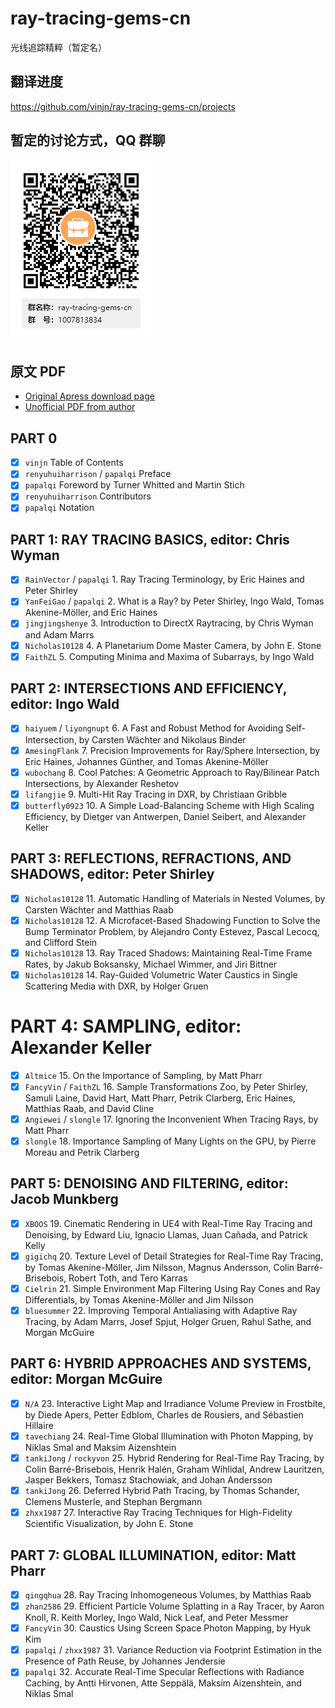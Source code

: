 # ray-tracing-gems-cn
光线追踪精粹（暂定名）

## 翻译进度
https://github.com/vinjn/ray-tracing-gems-cn/projects

## 暂定的讨论方式，QQ 群聊

![](media/qq-group.png)

## 原文 PDF
- [Original Apress download page](https://link.springer.com/book/10.1007/978-1-4842-4427-2)
- [Unofficial PDF from author](http://www.realtimerendering.com/raytracinggems/unofficial_RayTracingGems_v1.4.pdf)

## PART 0
- [x] `vinjn` Table of Contents
- [x] `renyuhuiharrison` / `papalqi` Preface
- [x] `papalqi` Foreword by Turner Whitted and Martin Stich
- [x] `renyuhuiharrison` Contributors
- [x] `papalqi` Notation

## PART 1: RAY TRACING BASICS, editor: Chris Wyman
- [x] `RainVector` / `papalqi` 1. Ray Tracing Terminology, by Eric Haines and Peter Shirley
- [x] `YanFeiGao` / `papalqi` 2. What is a Ray? by Peter Shirley, Ingo Wald, Tomas Akenine-Möller, and Eric Haines
- [x] `jingjingshenye` 3. Introduction to DirectX Raytracing, by Chris Wyman and Adam Marrs
- [x] `Nicholas10128` 4. A Planetarium Dome Master Camera, by John E. Stone
- [x] `FaithZL` 5. Computing Minima and Maxima of Subarrays, by Ingo Wald

## PART 2: INTERSECTIONS AND EFFICIENCY, editor: Ingo Wald
- [x] `haiyuem` / `liyongnupt` 6. A Fast and Robust Method for Avoiding Self-Intersection, by Carsten Wächter and Nikolaus Binder
- [x] `AmesingFlank` 7. Precision Improvements for Ray/Sphere Intersection, by Eric Haines, Johannes Günther, and Tomas Akenine-Möller
- [x] `wubochang` 8. Cool Patches: A Geometric Approach to Ray/Bilinear Patch Intersections, by Alexander Reshetov
- [x] `lifangjie` 9. Multi-Hit Ray Tracing in DXR, by Christiaan Gribble
- [x] `butterfly0923` 10. A Simple Load-Balancing Scheme with High Scaling Efficiency, by Dietger van Antwerpen, Daniel Seibert, and Alexander Keller

## PART 3: REFLECTIONS, REFRACTIONS, AND SHADOWS, editor: Peter Shirley
- [x] `Nicholas10128` 11. Automatic Handling of Materials in Nested Volumes, by Carsten Wächter and Matthias Raab
- [x] `Nicholas10128` 12. A Microfacet-Based Shadowing Function to Solve the Bump Terminator Problem, by Alejandro Conty Estevez, Pascal Lecocq, and Clifford Stein
- [x] `Nicholas10128` 13. Ray Traced Shadows: Maintaining Real-Time Frame Rates, by Jakub Boksansky, Michael Wimmer, and Jiri Bittner
- [x] `Nicholas10128` 14. Ray-Guided Volumetric Water Caustics in Single Scattering Media with DXR, by Holger Gruen

PART 4: SAMPLING, editor: Alexander Keller
=
- [x] `Altmice` 15. On the Importance of Sampling, by Matt Pharr
- [x] `FancyVin` / `FaithZL` 16. Sample Transformations Zoo, by Peter Shirley, Samuli Laine, David Hart, Matt Pharr, Petrik Clarberg, Eric Haines, Matthias Raab, and David Cline
- [x] `Angiewei` / `slongle` 17. Ignoring the Inconvenient When Tracing Rays, by Matt Pharr
- [x] `slongle` 18. Importance Sampling of Many Lights on the GPU, by Pierre Moreau and Petrik Clarberg

## PART 5: DENOISING AND FILTERING, editor: Jacob Munkberg
- [x] `XBOOS` 19. Cinematic Rendering in UE4 with Real-Time Ray Tracing and Denoising, by Edward Liu, Ignacio Llamas, Juan Cañada, and Patrick Kelly
- [x] `gigichq` 20. Texture Level of Detail Strategies for Real-Time Ray Tracing, by Tomas Akenine-Möller, Jim Nilsson, Magnus Andersson, Colin Barré-Brisebois, Robert Toth, and Tero Karras
- [x] `Cielrin` 21. Simple Environment Map Filtering Using Ray Cones and Ray Differentials, by Tomas Akenine-Möller and Jim Nilsson
- [x] `bluesummer` 22. Improving Temporal Antialiasing with Adaptive Ray Tracing, by Adam Marrs, Josef Spjut, Holger Gruen, Rahul Sathe, and Morgan McGuire

## PART 6: HYBRID APPROACHES AND SYSTEMS, editor: Morgan McGuire
- [x] `N/A` 23. Interactive Light Map and Irradiance Volume Preview in Frostbite, by Diede Apers, Petter Edblom, Charles de Rousiers, and Sébastien Hillaire
- [x] `tavechiang` 24. Real-Time Global Illumination with Photon Mapping, by Niklas Smal and Maksim Aizenshtein
- [x] `tankiJong` / `rockyvon` 25. Hybrid Rendering for Real-Time Ray Tracing, by Colin Barré-Brisebois, Henrik Halén, Graham Wihlidal, Andrew Lauritzen, Jasper Bekkers, Tomasz Stachowiak, and Johan Andersson
- [x] `tankiJong` 26. Deferred Hybrid Path Tracing, by Thomas Schander, Clemens Musterle, and Stephan Bergmann
- [x] `zhxx1987` 27. Interactive Ray Tracing Techniques for High-Fidelity Scientific Visualization, by John E. Stone

## PART 7: GLOBAL ILLUMINATION, editor: Matt Pharr
- [x] `qingqhua` 28. Ray Tracing Inhomogeneous Volumes, by Matthias Raab
- [x] `zhan2586` 29. Efficient Particle Volume Splatting in a Ray Tracer, by Aaron Knoll, R. Keith Morley, Ingo Wald, Nick Leaf, and Peter Messmer
- [x] `FancyVin` 30. Caustics Using Screen Space Photon Mapping, by Hyuk Kim
- [x] `papalqi` / `zhxx1987` 31. Variance Reduction via Footprint Estimation in the Presence of Path Reuse, by Johannes Jendersie
- [x] `papalqi` 32. Accurate Real-Time Specular Reflections with Radiance Caching, by Antti Hirvonen, Atte Seppälä, Maksim Aizenshtein, and Niklas Smal
